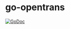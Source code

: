 # go-opentrans

[![GoDoc](https://godoc.org/gitlab.com/mclgmbh/gomod/opentrans?status.svg)](https://godoc.org/gitlab.com/mclgmbh/gomod/opentrans)
